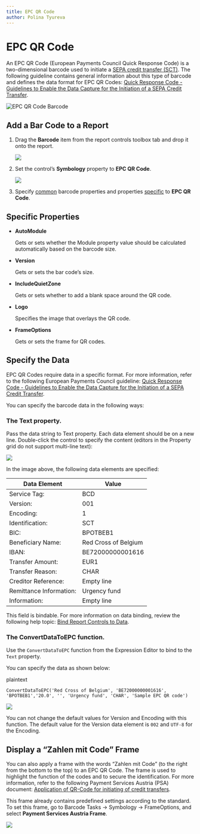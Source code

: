 ```yaml
---
title: EPC QR Code
author: Polina Tyureva
---
```

# EPC QR Code

An EPC QR Code (European Payments Council Quick Response Code) is a two-dimensional barcode used to initiate a [SEPA credit transfer (SCT)](https://www.europeanpaymentscouncil.eu/what-we-do/sepa-credit-transfer). The following guideline contains general information about this type of barcode and defines the data format for EPC QR Codes: [Quick Response Code - Guidelines to Enable the Data Capture for the Initiation of a SEPA Credit Transfer](https://www.europeanpaymentscouncil.eu/sites/default/files/kb/file/2022-09/EPC069-12%20v3.0%20Quick%20Response%20Code%20-%20Guidelines%20to%20Enable%20the%20Data%20Capture%20for%20the%20Initiation%20of%20an%20SCT_0.pdf).

![EPC QR Code Barcode](../../../../../images/barcode-epc-qr-code.png)

## Add a Bar Code to a Report

1. Drag the **Barcode** item from the report controls toolbox tab and drop it onto the report. 

    ![](../../../../../images/drag-and-drop-barcode.png)

2. Set the control’s **Symbology** property to **EPC QR Code**. 

    ![](../../../../../images/epc-qr-code-in-designer.png)

3. Specify [common](add-bar-codes-to-a-report.md) barcode properties and properties [specific](#specific-properties) to **EPC QR Code**.

## Specific Properties

- **AutoModule**

    Gets or sets whether the Module property value should be calculated automatically based on the barcode size.

- **Version**

    Gets or sets the bar code’s size.

- **IncludeQuietZone**

    Gets or sets whether to add a blank space around the QR code.

- **Logo**

    Specifies the image that overlays the QR code.

- **FrameOptions**

    Gets or sets the frame for QR codes.

## Specify the Data

EPC QR Codes require data in a specific format. For more information, refer to the following European Payments Council guideline: [Quick Response Code - Guidelines to Enable the Data Capture for the Initiation of a SEPA Credit Transfer](https://www.europeanpaymentscouncil.eu/sites/default/files/kb/file/2022-09/EPC069-12%20v3.0%20Quick%20Response%20Code%20-%20Guidelines%20to%20Enable%20the%20Data%20Capture%20for%20the%20Initiation%20of%20an%20SCT_0.pdf).

You can specify the barcode data in the following ways:

### The Text property.

Pass the data string to Text property. Each data element should be on a new line. Double-click the control to specify the content (editors in the Property grid do not support multi-line text):

![](../../../../../images/epc-qr-code-data.png)

In the image above, the following data elements are specified:

| Data Element   |      Value      |
|----------|-------------|
| Service Tag:|  BCD | 
| Version:	 |    001   | 
| Encoding: | 1 |  
| Identification:|  SCT | 
| BIC:	 |   BPOTBEB1   | 
| Beneficiary Name: | Red Cross of Belgium |
| IBAN: | BE72000000001616 |
| Transfer Amount:|  EUR1 | 
| Transfer Reason:|    CHAR   | 
| Creditor Reference: | Empty line |
| Remittance Information: | Urgency fund  |
| Information: | Empty line |


This field is bindable. For more information on data binding, review the following help topic: [Bind Report Controls to Data](../bind-controls-to-data.md).

### The ConvertDataToEPC function.

Use the `ConvertDataToEPC` function from the Expression Editor to bind to the `Text` property.

You can specify the data as shown below:

plaintext
```
ConvertDataToEPC('Red Cross of Belgium', 'BE72000000001616', 'BPOTBEB1','20.0', '', 'Urgency fund', 'CHAR', 'Sample EPC QR code')
```

![](../../../../../images/convert-to-epc-function.png)

You can not change the default values for Version and Encoding with this function. The default value for the Version data element is `002` and `UTF-8` for the Encoding.

## Display a “Zahlen mit Code” Frame

You can also apply a frame with the words “Zahlen mit Code” (to the right from the bottom to the top) to an EPC QR Code. The frame is used to highlight the function of the codes and to secure the identification. For more information, refer to the following Payment Services Austria (PSA) document: [Application of QR-Code for initiating of credit transfers](https://zv.psa.at/de/download/qr-code/339-qr-code-und-bcd-definition-3-en/file.html).

This frame already contains predefined settings according to the standard. To set this frame, go to Barcode Tasks → Symbology → FrameOptions, and select **Payment Services Austria Frame**.

![](../../../../../images/qr-frame-austria-design-time-options.png)
